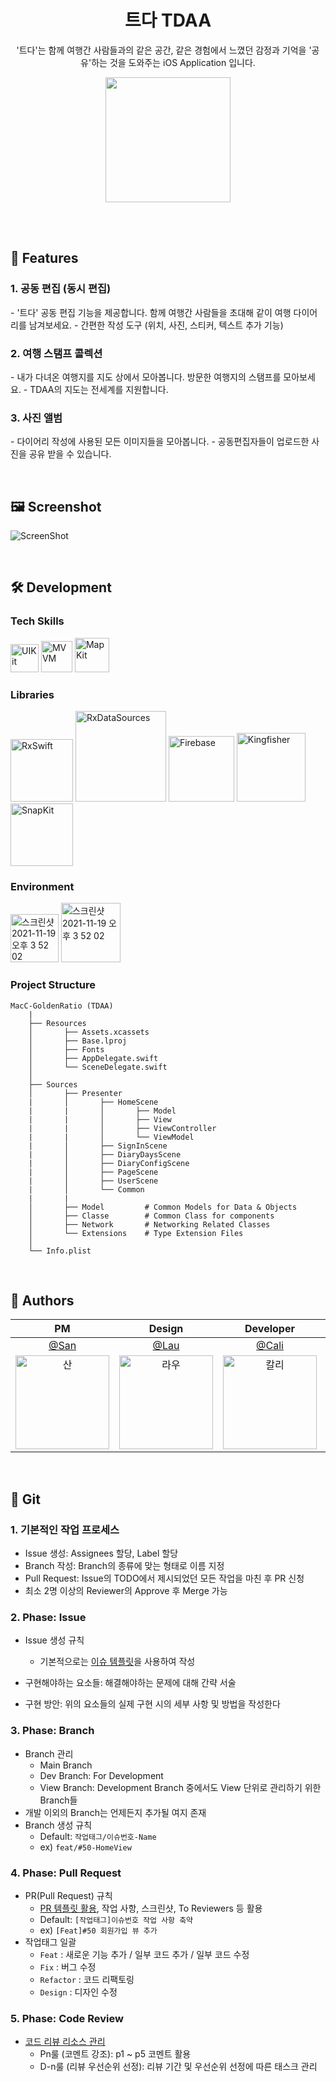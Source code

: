 

<div align="center"> 

# 트다 TDAA
  '트다'는 함께 여행간 사람들과의 같은 공간, 같은 경험에서 느꼈던 감정과 기억을 '공유'하는 것을 도와주는 iOS Application 입니다.
 <br/>
  
<!---- 배너 이미지 추가 ---->
  
[<img src = "https://user-images.githubusercontent.com/45297745/203068429-ed698278-9622-47ff-b6b7-e75531d7d88a.png" width="200">](https://apps.apple.com/kr/app/%ED%8A%B8%EB%8B%A4-tdaa/id6443840961)
 </div>
<br/>
<br/>

## 📱 Features

### 1. 공동 편집 (동시 편집)
   \- '트다' 공동 편집 기능을 제공합니다. 함께 여행간 사람들을 초대해 같이 여행 다이어리를 남겨보세요.
   \- 간편한 작성 도구 (위치, 사진, 스티커, 텍스트 추가 기능)

### 2. 여행 스탬프 콜렉션
   \- 내가 다녀온 여행지를 지도 상에서 모아봅니다. 방문한 여행지의 스탬프를 모아보세요.
   \- TDAA의 지도는 전세계를 지원합니다.

### 3. 사진 앨범
   \- 다이어리 작성에 사용된 모든 이미지들을 모아봅니다.
   \- 공동편집자들이 업로드한 사진을 공유 받을 수 있습니다.

<br/>
 
## 🖼 Screenshot

![ScreenShot](https://user-images.githubusercontent.com/45297745/203060105-5ba72653-9e7b-46be-bb64-aac450bf7d13.png) 

<br/>

## 🛠 Development

### Tech Skills

<img width="45" alt="UIKit" src="https://img.shields.io/badge/UIKit-9cf">  <img width="50" alt="MVVM" src="https://img.shields.io/badge/MVVM-DBCFC1">  <img width="55" alt="MapKit" src="https://img.shields.io/badge/MapKit-4FAF61">


### Libraries
<img width="100" alt="RxSwift" src="https://img.shields.io/badge/RxSwift-6.5.0-blueviolet">  <img width="145" alt="RxDataSources" src="https://img.shields.io/badge/RxDataSources-7.4.1-ff69b4">  <img width="105"  alt="Firebase" src="https://img.shields.io/badge/Firebase-9.6.0-yellow"> <img width="110" alt="Kingfisher" src="https://img.shields.io/badge/Kingfisher-7.4.1-blue">  <img width="100" alt="SnapKit" src="https://img.shields.io/badge/SnapKit-5.6.0-bright">

### Environment

<img width="77" alt="스크린샷 2021-11-19 오후 3 52 02" src="https://img.shields.io/badge/iOS-14.0+-silver">  <img width="95" alt="스크린샷 2021-11-19 오후 3 52 02" src="https://img.shields.io/badge/Xcode-14.0.1-blue">

### Project Structure

```
MacC-GoldenRatio (TDAA)
    |
    ├── Resources
    │       ├── Assets.xcassets       
    │       ├── Base.lproj
    │       ├── Fonts
    │       ├── AppDelegate.swift        
    │       └── SceneDelegate.swift    
    │
    ├── Sources                    
    │       ├── Presenter
    |       │       ├── HomeScene
    |       |       │       ├── Model
    |       |       │       ├── View 
    |       |       │       ├── ViewController 
    |       |       │       └── ViewModel  
    |       │       ├── SignInScene
    |       │       ├── DiaryDaysScene
    |       │       ├── DiaryConfigScene   
    |       │       ├── PageScene
    |       │       ├── UserScene  
    |       │       └── Common   
    |       |
    │       ├── Model         # Common Models for Data & Objects
    │       ├── Classe        # Common Class for components
    │       ├── Network       # Networking Related Classes	
    │       └── Extensions    # Type Extension Files
    │
    └── Info.plist
```

<br/>

## 👥 Authors

|PM|Design|Developer|Developer|Developer|
|:---:|:---:|:---:|:---:|:---:|
[@San](https://github.com/ocner1435) | [@Lau](https://github.com/lau0505) |   [@Cali](https://github.com/Dorodong96) |  [@Hatchling](https://github.com/woo0dev) | [@Drogba](https://github.com/iDrogba) |
|<img width="150" alt="산" src="https://user-images.githubusercontent.com/45297745/201825716-e34e3a9c-f85a-4f32-8e11-021dbbd27974.png">|<img width="150" alt="라우" src="https://user-images.githubusercontent.com/45297745/201825702-a2d91dae-32be-4613-82b7-069a5e8d7045.png">|<img width="150" alt="칼리" src="https://user-images.githubusercontent.com/45297745/201825720-5b422e0d-8450-432b-86dc-02715e9df3fe.png">|<img width="150" alt="해츨링" src="https://user-images.githubusercontent.com/45297745/201825731-466c8bfe-6dc3-4e24-be40-63358f639cd8.png">|<img width="150" alt="드록바" src="https://user-images.githubusercontent.com/45297745/201825687-19ca0874-bfa9-48c8-9a46-3909cbf9a8d7.png">|

<br/>

## 🔀 Git

### 1. 기본적인 작업 프로세스

- Issue 생성: Assignees 할당, Label 할당
- Branch 작성: Branch의 종류에 맞는 형태로 이름 지정
- Pull Request: Issue의 TODO에서 제시되었던 모든 작업을 마친 후 PR 신청
- 최소 2명 이상의 Reviewer의 Approve 후 Merge 가능

### 2. Phase: Issue
- Issue 생성 규칙
  - 기본적으로는 [이슈 템플릿](https://github.com/DeveloperAcademy-POSTECH/MacC-TeamID-TDAA/blob/dev/.github/ISSUE_TEMPLATE/---------.md)을 사용하여 작성

- 구현해야하는 요소들: 해결해야하는 문제에 대해 간략 서술
- 구현 방안: 위의 요소들의 실제 구현 시의 세부 사항 및 방법을 작성한다

### 3. Phase: Branch
- Branch 관리
  - Main Branch
  - Dev Branch: For Development
  - View Branch: Development Branch 중에서도 View 단위로 관리하기 위한 Branch들
- 개발 이외의 Branch는 언제든지 추가될 여지 존재
- Branch 생성 규칙
  - Default: `작업태그/이슈번호-Name`
  - ex) `feat/#50-HomeView`

### 4. Phase: Pull Request
- PR(Pull Request) 규칙
	- [PR 템플릿 활용](https://github.com/DeveloperAcademy-POSTECH/MacC-TeamID-TDAA/blob/dev/.github/pull_request_template.md), 작업 사항, 스크린샷, To Reviewers 등 활용
	- Default: `[작업태그]이슈번호 작업 사항 축약`
	- ex) `[Feat]#50 회원가입 뷰 추가`
- 작업태그 일괄
	- `Feat` : 새로운 기능 추가 / 일부 코드 추가 / 일부 코드 수정
	- `Fix` : 버그 수정
	- `Refactor` : 코드 리팩토링
	- `Design` : 디자인 수정

### 5. Phase: Code Review 

* [코드 리뷰 리소스 관리](https://circlekim.notion.site/PR-c2de64cb67b84ad8a173e642c14dfe98)
  * Pn룰 (코멘트 강조): p1 ~ p5 코멘트 활용
  * D-n룰 (리뷰 우선순위 선정): 리뷰 기간 및 우선순위 선정에 따른 태스크 관리

